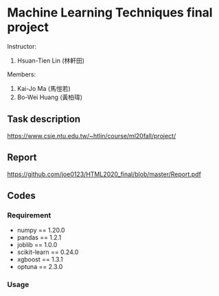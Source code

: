 # Machine Learning Techniques final project

Instructor: 
1. Hsuan-Tien Lin (林軒田)

Members: 
1. Kai-Jo Ma (馬愷若)
2. Bo-Wei Huang (黃柏瑋)

## Task description
https://www.csie.ntu.edu.tw/~htlin/course/ml20fall/project/

## Report
https://github.com/joe0123/HTML2020_final/blob/master/Report.pdf

## Codes
### Requirement
* numpy == 1.20.0
* pandas == 1.2.1
* joblib == 1.0.0
* scikit-learn == 0.24.0
* xgboost == 1.3.1
* optuna == 2.3.0

### Usage
